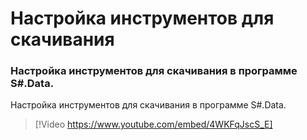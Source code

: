 # Настройка инструментов для скачивания

### Настройка инструментов для скачивания в программе S\#.Data.

Настройка инструментов для скачивания в программе S\#.Data.

> [!Video https://www.youtube.com/embed/4WKFqJscS_E]

